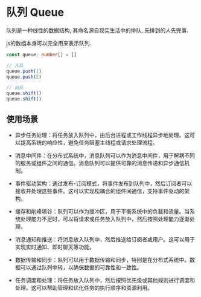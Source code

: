 # 队列 Queue

队列是一种线性的数据结构, 其命名源自现实生活中的排队, 先排到的人先完事.

js的数组本身可以完全用来表示队列.

```ts
const queue: number[] = []

// 入队
queue.push(1)
queue.push(2)

// 出队
queue.shift()
queue.shift()
```

## 使用场景

- 异步任务处理：将任务放入队列中，由后台进程或工作线程异步地处理。这可以提高系统的响应性，避免任务阻塞主线程或请求处理流程。

- 消息中间件：在分布式系统中，消息队列可以作为消息中间件，用于解耦不同的服务或组件之间的通信。消息队列可以提供可靠的消息传递和异步通信机制。

- 事件驱动架构：通过发布-订阅模式，将事件发布到队列中，然后订阅者可以接收并处理这些事件。这可以实现松耦合的组件间通信，支持事件驱动的架构。

- 缓存和削峰填谷：队列可以作为缓冲区，用于平衡系统中的负载和流量。当系统处理能力不足时，可以将请求或任务放入队列中，然后按照处理能力逐渐处理。

- 消息通知和推送：将消息放入队列中，然后推送给订阅者或用户。这可以用于实现实时通知、即时聊天等功能。

- 数据传输和同步：队列可以用于数据传输和同步，特别是在分布式系统中。数据可以通过队列中转，以确保数据的可靠性和一致性。

- 任务调度和处理：将任务放入队列中，然后按照优先级或其他规则进行调度和处理。这可以帮助管理和优化任务的执行顺序和资源利用。